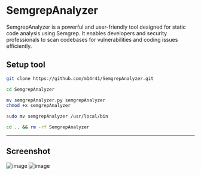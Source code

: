 # SemgrepAnalyzer
SemgrepAnalyzer is a powerful and user-friendly tool designed for static code analysis using Semgrep. It enables developers and security professionals to scan codebases for vulnerabilities and coding issues efficiently.

## Setup tool

```bash
git clone https://github.com/m14r41/SemgrepAnalyzer.git

cd SemgrepAnalyzer

mv semgrepAnalyzer.py semgrepAnalyzer
chmod +x semgrepAnalyzer

sudo mv semgrepAnalyzer /usr/local/bin

cd .. && rm -rf SemgrepAnalyzer
```


---

## Screenshot

![image](https://github.com/user-attachments/assets/45d5063f-0890-439c-9c70-acfaf537736c)
![image](https://github.com/user-attachments/assets/37516877-89df-426a-84ee-0c04a17546b6)


